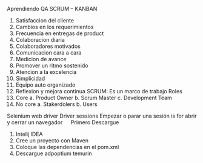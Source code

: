 Aprendiendo QA
SCRUM – KANBAN
1.	Satisfaccion del cliente
2.	Cambios en los requerimientos
3.	Frecuencia en entregas de product
4.	Colaboracion diaria
5.	Colaboradores motivados
6.	Comunicacion cara a cara
7.	Medicion de avance 
8.	Promover un ritmo sostenido
9.	Atencion a la excelencia
10.	Simplicidad
11.	Equipo auto organizado
12.	Reflexion y mejora continua
SCRUM: Es un marco de trabajo 
Roles
1.	Core
a.	Product Owner
b.	Scrum Master
c.	Development Team
2.	No core
a.	Stakerdolers
b.	Users

Selenium web driver
Driver sessions
Empezar o parar una sesión is for abrir y cerrar un navegador 
 
Primero
Descargue 
1.	Intelij IDEA
2.	Cree un proyecto con Maven
3.	Coloque las dependencias en el pom.xml
4.	Descargue adpoptium temurin

